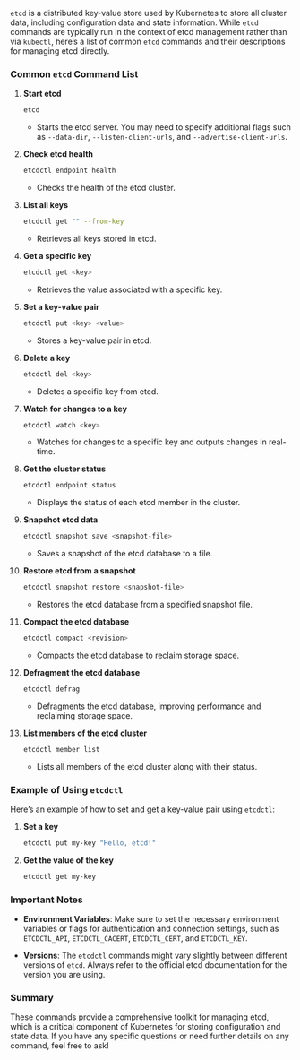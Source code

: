 `etcd` is a distributed key-value store used by Kubernetes to store all cluster data, including configuration data and state information. While `etcd` commands are typically run in the context of etcd management rather than via `kubectl`, here’s a list of common `etcd` commands and their descriptions for managing etcd directly.

### Common `etcd` Command List

1. **Start etcd**
   ```bash
   etcd
   ```
   - Starts the etcd server. You may need to specify additional flags such as `--data-dir`, `--listen-client-urls`, and `--advertise-client-urls`.

2. **Check etcd health**
   ```bash
   etcdctl endpoint health
   ```
   - Checks the health of the etcd cluster.

3. **List all keys**
   ```bash
   etcdctl get "" --from-key
   ```
   - Retrieves all keys stored in etcd.

4. **Get a specific key**
   ```bash
   etcdctl get <key>
   ```
   - Retrieves the value associated with a specific key.

5. **Set a key-value pair**
   ```bash
   etcdctl put <key> <value>
   ```
   - Stores a key-value pair in etcd.

6. **Delete a key**
   ```bash
   etcdctl del <key>
   ```
   - Deletes a specific key from etcd.

7. **Watch for changes to a key**
   ```bash
   etcdctl watch <key>
   ```
   - Watches for changes to a specific key and outputs changes in real-time.

8. **Get the cluster status**
   ```bash
   etcdctl endpoint status
   ```
   - Displays the status of each etcd member in the cluster.

9. **Snapshot etcd data**
   ```bash
   etcdctl snapshot save <snapshot-file>
   ```
   - Saves a snapshot of the etcd database to a file.

10. **Restore etcd from a snapshot**
    ```bash
    etcdctl snapshot restore <snapshot-file>
    ```
    - Restores the etcd database from a specified snapshot file.

11. **Compact the etcd database**
    ```bash
    etcdctl compact <revision>
    ```
    - Compacts the etcd database to reclaim storage space.

12. **Defragment the etcd database**
    ```bash
    etcdctl defrag
    ```
    - Defragments the etcd database, improving performance and reclaiming storage space.

13. **List members of the etcd cluster**
    ```bash
    etcdctl member list
    ```
    - Lists all members of the etcd cluster along with their status.

### Example of Using `etcdctl`

Here’s an example of how to set and get a key-value pair using `etcdctl`:

1. **Set a key**
   ```bash
   etcdctl put my-key "Hello, etcd!"
   ```

2. **Get the value of the key**
   ```bash
   etcdctl get my-key
   ```

### Important Notes

- **Environment Variables**: Make sure to set the necessary environment variables or flags for authentication and connection settings, such as `ETCDCTL_API`, `ETCDCTL_CACERT`, `ETCDCTL_CERT`, and `ETCDCTL_KEY`.
  
- **Versions**: The `etcdctl` commands might vary slightly between different versions of `etcd`. Always refer to the official etcd documentation for the version you are using.

### Summary

These commands provide a comprehensive toolkit for managing etcd, which is a critical component of Kubernetes for storing configuration and state data. If you have any specific questions or need further details on any command, feel free to ask!
